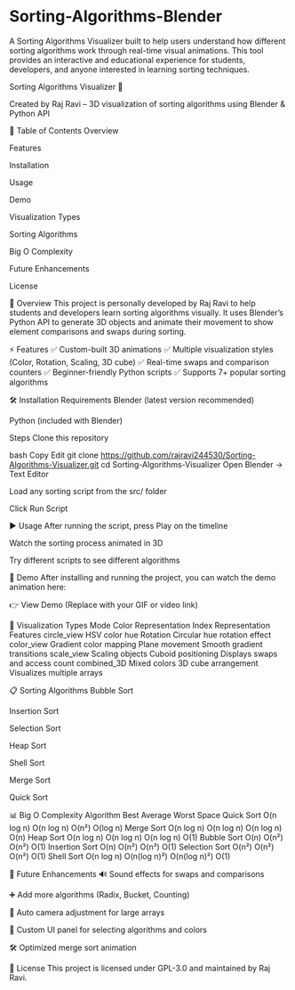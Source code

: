 # Sorting-Algorithms-Blender
A Sorting Algorithms Visualizer built to help users understand how different sorting algorithms work through real-time visual animations. This tool provides an interactive and educational experience for students, developers, and anyone interested in learning sorting techniques.

Sorting Algorithms Visualizer 🎨

Created by Raj Ravi – 3D visualization of sorting algorithms using Blender & Python API




📑 Table of Contents
Overview

Features

Installation

Usage

Demo

Visualization Types

Sorting Algorithms

Big O Complexity

Future Enhancements

License

🔹 Overview
This project is personally developed by Raj Ravi to help students and developers learn sorting algorithms visually.
It uses Blender’s Python API to generate 3D objects and animate their movement to show element comparisons and swaps during sorting.

⚡ Features
✅ Custom-built 3D animations
✅ Multiple visualization styles (Color, Rotation, Scaling, 3D cube)
✅ Real-time swaps and comparison counters
✅ Beginner-friendly Python scripts
✅ Supports 7+ popular sorting algorithms

🛠️ Installation
Requirements
Blender (latest version recommended)

Python (included with Blender)

Steps
Clone this repository

bash
Copy
Edit
git clone https://github.com/rajravi244530/Sorting-Algorithms-Visualizer.git
cd Sorting-Algorithms-Visualizer
Open Blender → Text Editor

Load any sorting script from the src/ folder

Click Run Script

▶️ Usage
After running the script, press Play on the timeline

Watch the sorting process animated in 3D

Try different scripts to see different algorithms

🎥 Demo
After installing and running the project, you can watch the demo animation here:

👉 View Demo (Replace with your GIF or video link)


🎨 Visualization Types
Mode	Color Representation	Index Representation	Features
circle_view	HSV color hue	Rotation	Circular hue rotation effect
color_view	Gradient color mapping	Plane movement	Smooth gradient transitions
scale_view	Scaling objects	Cuboid positioning	Displays swaps and access count
combined_3D	Mixed colors	3D cube arrangement	Visualizes multiple arrays

📋 Sorting Algorithms
Bubble Sort

Insertion Sort

Selection Sort

Heap Sort

Shell Sort

Merge Sort

Quick Sort

📊 Big O Complexity
Algorithm	Best	Average	Worst	Space
Quick Sort	O(n log n)	O(n log n)	O(n²)	O(log n)
Merge Sort	O(n log n)	O(n log n)	O(n log n)	O(n)
Heap Sort	O(n log n)	O(n log n)	O(n log n)	O(1)
Bubble Sort	O(n)	O(n²)	O(n²)	O(1)
Insertion Sort	O(n)	O(n²)	O(n²)	O(1)
Selection Sort	O(n²)	O(n²)	O(n²)	O(1)
Shell Sort	O(n log n)	O(n(log n)²)	O(n(log n)²)	O(1)

🚀 Future Enhancements
🔊 Sound effects for swaps and comparisons

➕ Add more algorithms (Radix, Bucket, Counting)

🎥 Auto camera adjustment for large arrays

🎨 Custom UI panel for selecting algorithms and colors

🛠️ Optimized merge sort animation

📜 License
This project is licensed under GPL-3.0 and maintained by Raj Ravi.







